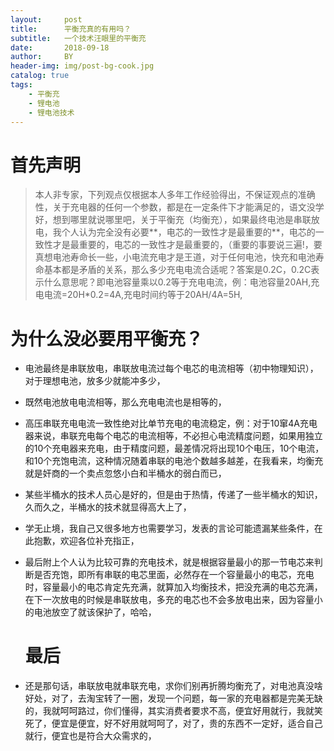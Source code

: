 ```yaml
---
layout:     post
title:      平衡充真的有用吗？
subtitle:   一个技术汪眼里的平衡充
date:       2018-09-18
author:     BY
header-img: img/post-bg-cook.jpg
catalog: true
tags:
    - 平衡充
    - 锂电池
    - 锂电池技术
---
```



# 首先声明

>本人非专家，下列观点仅根据本人多年工作经验得出，不保证观点的准确性，关于充电器的任何一个参数，都是在一定条件下才能满足的，语文没学好，想到哪里就说哪里吧，关于平衡充（均衡充），如果最终电池是串联放电，我个人认为完全没有必要**，电芯的一致性才是最重要的**，电芯的一致性才是最重要的，电芯的一致性才是最重要的，（重要的事要说三遍!，要真想电池寿命长一些，小电流充电才是王道，对于任何电池，快充和电池寿命基本都是矛盾的关系，那么多少充电电流合适呢？答案是0.2C，0.2C表示什么意思呢？即电池容量乘以0.2等于充电电流，例：电池容量20AH,充电电流=20H*0.2=4A,充电时间约等于20AH/4A=5H,
>

# 为什么没必要用平衡充？

- 电池最终是串联放电，串联放电流过每个电芯的电流相等（初中物理知识），对于理想电池，放多少就能冲多少，

- 既然电池放电电流相等，那么充电电流也是相等的，

- 高压串联充电电流一致性绝对比单节充电的电流稳定，例：对于10窜4A充电器来说，串联充电每个电芯的电流相等，不必担心电流精度问题，如果用独立的10个充电器来充电，由于精度问题，最差情况将出现10个电压，10个电流，和10个充饱电流，这种情况随着串联的电池个数越多越差，在我看来，均衡充就是奸商的一个卖点忽悠小白和半桶水的弱白而已，

- 某些半桶水的技术人员心是好的，但是由于热情，传递了一些半桶水的知识，久而久之，半桶水的技术就显得高大上了，

- 学无止境，我自己又很多地方也需要学习，发表的言论可能遗漏某些条件，在此抱歉，欢迎各位补充指正，

- 最后附上个人认为比较可靠的充电技术，就是根据容量最小的那一节电芯来判断是否充饱，即所有串联的电芯里面，必然存在一个容量最小的电芯，充电时，容量最小的电芯肯定先充满，就算加入均衡技术，把没充满的电芯充满，在下一次放电的时候是串联放电，多充的电芯也不会多放电出来，因为容量小的电池放空了就该保护了，哈哈，

  # 最后

- 还是那句话，串联放电就串联充电，求你们别再折腾均衡充了，对电池真没啥好处，对了，去淘宝转了一圈，发现一个问题，每一家的充电器都是完美无缺的，我就呵呵路过，你们懂得，其实消费者要求不高，便宜好用就行，我就笑死了，便宜是便宜，好不好用就呵呵了，对了，贵的东西不一定好，适合自己就行，便宜也是符合大众需求的，




